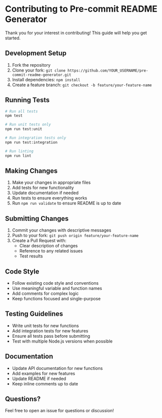 # Contributing to Pre-commit README Generator

Thank you for your interest in contributing! This guide will help you get started.

## Development Setup

1. Fork the repository
2. Clone your fork: `git clone https://github.com/YOUR_USERNAME/pre-commit-readme-generator.git`
3. Install dependencies: `npm install`
4. Create a feature branch: `git checkout -b feature/your-feature-name`

## Running Tests

```bash
# Run all tests
npm test

# Run unit tests only
npm run test:unit

# Run integration tests only  
npm run test:integration

# Run linting
npm run lint
```

## Making Changes

1. Make your changes in appropriate files
2. Add tests for new functionality
3. Update documentation if needed
4. Run tests to ensure everything works
5. Run `npm run validate` to ensure README is up to date

## Submitting Changes

1. Commit your changes with descriptive messages
2. Push to your fork: `git push origin feature/your-feature-name`
3. Create a Pull Request with:
   - Clear description of changes
   - Reference to any related issues
   - Test results

## Code Style

- Follow existing code style and conventions
- Use meaningful variable and function names
- Add comments for complex logic
- Keep functions focused and single-purpose

## Testing Guidelines

- Write unit tests for new functions
- Add integration tests for new features
- Ensure all tests pass before submitting
- Test with multiple Node.js versions when possible

## Documentation

- Update API documentation for new functions
- Add examples for new features
- Update README if needed
- Keep inline comments up to date

## Questions?

Feel free to open an issue for questions or discussion!
